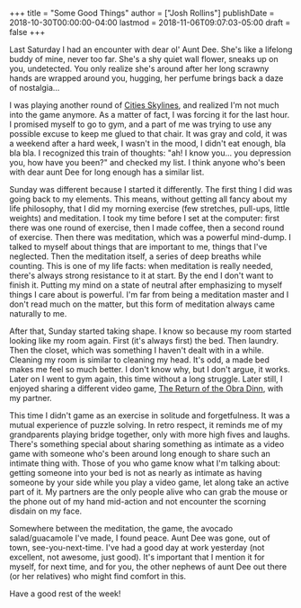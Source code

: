 +++
title = "Some Good Things"
author = ["Josh Rollins"]
publishDate = 2018-10-30T00:00:00-04:00
lastmod = 2018-11-06T09:07:03-05:00
draft = false
+++

Last Saturday I had an encounter with dear ol' Aunt Dee. She's like a lifelong buddy of mine, never too far. She's a shy quiet wall flower, sneaks up on you, undetected. You only realize she's around after her long scrawny hands are wrapped around you, hugging, her perfume brings back a daze of nostalgia...

<!--more-->

I was playing another round of [Cities Skylines](https://en.wikipedia.org/wiki/Cities:%5FSkylines), and realized I'm not much into the game anymore. As a matter of fact, I was forcing it for the last hour. I promised myself to go to gym, and a part of me was trying to use any possible excuse to keep me glued to that chair. It was gray and cold, it was a weekend after a hard week, I wasn't in the mood, I didn't eat enough, bla bla bla. I recognized this train of thoughts: "ah! I know you... you depression you, how have you been?" and checked my list. I think anyone who's been with dear aunt Dee for long enough has a similar list.

Sunday was different because I started it differently. The first thing I did was going back to my elements. This means, without getting all fancy about my life philosophy, that I did my morning exercise (few stretches, pull-ups, little weights) and meditation. I took my time before I set at the computer: first there was one round of exercise, then I made coffee, then a second round of exercise. Then there was meditation, which was a powerful mind-dump. I talked to myself about things that are important to me, things that I've neglected. Then the meditation itself, a series of deep breaths while counting. This is one of my life facts: when meditation is really needed, there's always strong resistance to it at start. By the end I don't want to finish it. Putting my mind on a state of neutral after emphasizing to myself things I care about is powerful. I'm far from being a meditation master and I don't read much on the matter, but this form of meditation always came naturally to me.

After that, Sunday started taking shape. I know so because my room started looking like my room again. First (it's always first) the bed. Then laundry. Then the closet, which was something I haven't dealt with in a while. Cleaning my room is similar to cleaning my head. It's odd, a made bed makes me feel so much better. I don't know why, but I don't argue, it works. Later on I went to gym again, this time without a long struggle. Later still, I enjoyed sharing a different video game, [The Return of the Obra Dinn](https://en.wikipedia.org/wiki/Return%5Fof%5Fthe%5FObra%5FDinn), with my partner.

This time I didn't game as an exercise in solitude and forgetfulness. It was a mutual experience of puzzle solving. In retro respect, it reminds me of my grandparents playing bridge together, only with more high fives and laughs. There's something special about sharing something as intimate as a video game with someone who's been around long enough to share such an intimate thing with. Those of you who game know what I'm talking about: getting someone into your bed is not as nearly as intimate as having someone by your side while you play a video game, let along take an active part of it. My partners are the only people alive who can grab the mouse or the phone out of my hand mid-action and not encounter the scorning disdain on my face.

Somewhere between the meditation, the game, the avocado salad/guacamole I've made, I found peace. Aunt Dee was gone, out of town, see-you-next-time. I've had a good day at work yesterday (not excellent, not awesome, just good). It's important that I mention it for myself, for next time, and for you, the other nephews of aunt Dee out there (or her relatives) who might find comfort in this.

Have a good rest of the week!